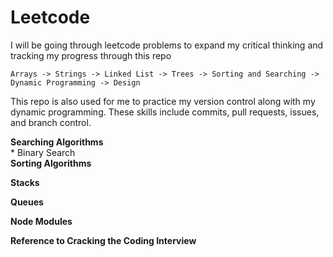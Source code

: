# Leetcode

I will be going through leetcode problems to expand my critical thinking and tracking my progress through this repo

    
    Arrays -> Strings -> Linked List -> Trees -> Sorting and Searching -> Dynamic Programming -> Design


This repo is also used for me to practice my version control along with my dynamic programming.
These skills include commits, pull requests, issues, and branch control.

__Searching Algorithms__ <br />
    * Binary Search <br />
__Sorting Algorithms__ <br />

__Stacks__ <br />

__Queues__ <br />

__Node Modules__ <br />

__Reference to Cracking the Coding Interview__ <br />
